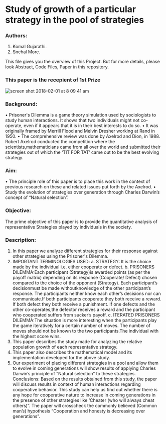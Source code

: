 # Study of growth of a particular strategy in the pool of strategies


### Authors:

1.	Komal Gujarathi.
2.	Snehal More.

This file gives you the overview of this Project. But for more details, please look Abstract, Code Files, Paper in this repository.


### This paper is the recepient of 1st Prize

![screen shot 2018-02-01 at 8 09 41 am](https://user-images.githubusercontent.com/24962915/35680097-4e94975e-0727-11e8-9598-711c0844d07d.png)


### Background:
•	Prisoner's Dilemma is a game theory simulation used by sociologists to study human interactions. It shows that two individuals might not co-operate, even if it appears that it is in their best interests to do so.
•	 It was originally framed by Merrill Flood and Melvin Dresher working at Rand in 1950.
•	The comprehensive review was done by Axelrod and Dion, in 1988.
Robert Axelrod conducted the competition where the scientists,mathematicians came from all over the world and submitted their strategies out of which the ‘TIT FOR TAT’ came out to be the best evolving strategy. 


### Aim:
•	The principle role of this paper is to place this work in the context of previous research on these and related issues put forth by the Axelrod.
•	Study the evolution of strategies over generation through Charles Darwin’s concept of “Natural selection”.


### Objective:
The prime objective of this paper is to provide the quantitative analysis of representative Strategies played by individuals in the society.


### Description:
1.	In this paper we analyze different strategies for their response against other strategies using the Prisoner's Dilemma.
2.	IMPORTANT TERMINOLOGIES USED:
a.	STRATEGY: It is the choice made by the individual i.e. either cooperate or defect. 
b.	PRISONERS DILEMMA:Each participant (Strategy)is awarded points (as per the payoff matrix) depending on its response (Cooperate/ Defect) chosen compared to the choice of the opponent (Strategy). Each participant’s decisionmust be made withoutknowledge of the other participant’s response. The participants neither know each other’s decisions nor can communicate.If both participants cooperate they both receive a reward. If both defect they both receive a punishment. If one defects and the other co-operates,the defector receives a reward and the participant who cooperated suffers from sucker’s payoff.
c.	ITERATED PRISONERS DILEMMA:The situation is more interesting when the participants play the game iteratively for a certain number of moves. The number of moves should not be known to the two participants.The individual with the highest score wins. 
3.	This paper describes the study made for analyzing the relative population growth of each representative strategy.
4.	This paper also describes the mathematical model and its implementation developed for the above study.
5.	Our experiment of placing different strategies in a pool and allow them to evolve in coming generations will show results of applying Charles Darwin’s principle of “Natural selection” to these strategies.   
Conclusions:
Based on the results obtained from this study, the paper will discuss results in context of human interactions regarding cooperative behavior. This study can help us find out whether there is any hope for cooperative nature to increase in coming generations in the presence of other strategies like ‘Cheater (who will always cheat others)”. The paper will crosscheck the commonly believed (Common man’s) hypothesis “Cooperation and honesty is decreasing over generations”.

